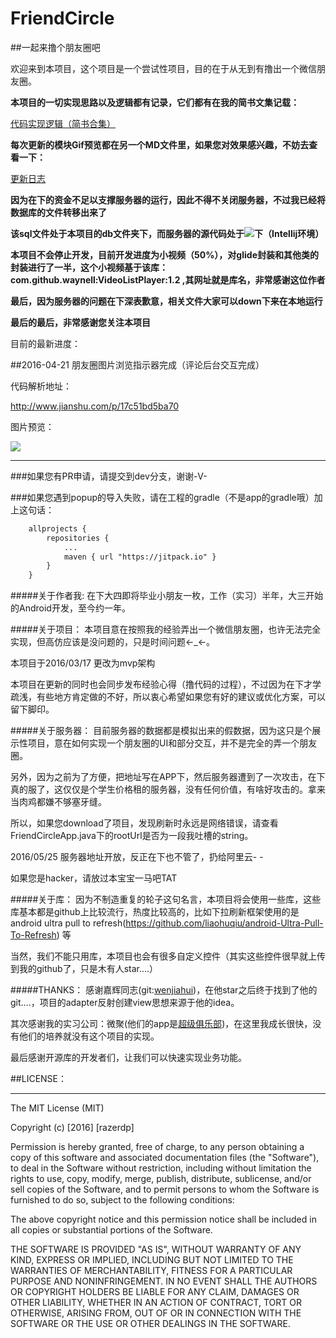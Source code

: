 # FriendCircle
##一起来撸个朋友圈吧

欢迎来到本项目，这个项目是一个尝试性项目，目的在于从无到有撸出一个微信朋友圈。</br>

**本项目的一切实现思路以及逻辑都有记录，它们都有在我的简书文集记载：**

[代码实现逻辑（简书合集）](http://www.jianshu.com/notebooks/3224048/latest)

**每次更新的模块Gif预览都在另一个MD文件里，如果您对效果感兴趣，不妨去查看一下：**

[更新日志](https://github.com/razerdp/FriendCircle/blob/main-dev/UPDATE_LOG.md)

**因为在下的资金不足以支撑服务器的运行，因此不得不关闭服务器，不过我已经将数据库的文件转移出来了**

**该sql文件处于本项目的db文件夹下，而服务器的源代码处于![](https://github.com/razerdp/MyServer)下（Intellij环境）**

**本项目不会停止开发，目前开发进度为小视频（50%），对glide封装和其他类的封装进行了一半，这个小视频基于该库：com.github.waynell:VideoListPlayer:1.2 ,其网址就是库名，非常感谢这位作者**

**最后，因为服务器的问题在下深表歉意，相关文件大家可以down下来在本地运行**

**最后的最后，非常感谢您关注本项目**


目前的最新进度：

##2016-04-21
朋友圈图片浏览指示器完成（评论后台交互完成）

代码解析地址：

http://www.jianshu.com/p/17c51bd5ba70

图片预览：

![](https://github.com/razerdp/FriendCirclePreview/blob/master/img/2016-04-21_dot_indicator.gif)

***

###如果您有PR申请，请提交到dev分支，谢谢-V-

###如果您遇到popup的导入失败，请在工程的gradle（不是app的gradle哦）加上这句话：

```xml
	allprojects {
		repositories {
			...
			maven { url "https://jitpack.io" }
		}
	}
```


#####关于作者我:
在下大四即将毕业小朋友一枚，工作（实习）半年，大三开始的Android开发，至今约一年。

#####关于项目：
本项目意在按照我的经验弄出一个微信朋友圈，也许无法完全实现，但高仿应该是没问题的，只是时间问题←_←。


本项目于2016/03/17 更改为mvp架构


本项目在更新的同时也会同步发布经验心得（撸代码的过程），不过因为在下才学疏浅，有些地方肯定做的不好，所以衷心希望如果您有好的建议或优化方案，可以留下脚印。

#####关于服务器：
目前服务器的数据都是模拟出来的假数据，因为这只是个展示性项目，意在如何实现一个朋友圈的UI和部分交互，并不是完全的弄一个朋友圈。

另外，因为之前为了方便，把地址写在APP下，然后服务器遭到了一次攻击，在下真的服了，这仅仅是个学生价格租的服务器，没有任何价值，有啥好攻击的。拿来当肉鸡都嫌不够塞牙缝。

所以，如果您download了项目，发现刷新时永远是网络错误，请查看FriendCircleApp.java下的rootUrl是否为一段我吐槽的string。

2016/05/25 服务器地址开放，反正在下也不管了，扔给阿里云- -

如果您是hacker，请放过本宝宝一马吧TAT

#####关于库：
因为不制造重复的轮子这句名言，本项目将会使用一些库，这些库基本都是github上比较流行，热度比较高的，比如下拉刷新框架使用的是android ultra pull to refresh(https://github.com/liaohuqiu/android-Ultra-Pull-To-Refresh) 等

当然，我们不能只用库，本项目也会有很多自定义控件（其实这些控件很早就上传到我的github了，只是木有人star....）

#####THANKS：
感谢嘉辉同志(git:[wenjiahui](https://github.com/wenjiahui))，在他star之后终于找到了他的git....，项目的adapter反射创建view思想来源于他的idea。

其次感谢我的实习公司：微聚(他们的app是[超级俱乐部](https://ba.iweju.com))，在这里我成长很快，没有他们的培养就没有这个项目的实现。

最后感谢开源库的开发者们，让我们可以快速实现业务功能。

##LICENSE：
***
The MIT License (MIT)

Copyright (c) [2016] [razerdp]

Permission is hereby granted, free of charge, to any person obtaining a copy of this software and associated documentation files (the "Software"), to deal in the Software without restriction, including without limitation the rights to use, copy, modify, merge, publish, distribute, sublicense, and/or sell copies of the Software, and to permit persons to whom the Software is furnished to do so, subject to the following conditions:

The above copyright notice and this permission notice shall be included in all copies or substantial portions of the Software.

THE SOFTWARE IS PROVIDED "AS IS", WITHOUT WARRANTY OF ANY KIND, EXPRESS OR IMPLIED, INCLUDING BUT NOT LIMITED TO THE WARRANTIES OF MERCHANTABILITY, FITNESS FOR A PARTICULAR PURPOSE AND NONINFRINGEMENT. IN NO EVENT SHALL THE AUTHORS OR COPYRIGHT HOLDERS BE LIABLE FOR ANY CLAIM, DAMAGES OR OTHER LIABILITY, WHETHER IN AN ACTION OF CONTRACT, TORT OR OTHERWISE, ARISING FROM, OUT OF OR IN CONNECTION WITH THE SOFTWARE OR THE USE OR OTHER DEALINGS IN THE SOFTWARE.
